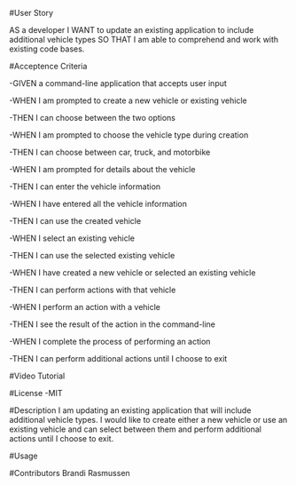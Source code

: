 #User Story

AS a developer
I WANT to update an existing application to include additional vehicle types
SO THAT I am able to comprehend and work with existing code bases.

#Acceptence Criteria

-GIVEN a command-line application that accepts user input

-WHEN I am prompted to create a new vehicle or existing vehicle

-THEN I can choose between the two options

-WHEN I am prompted to choose the vehicle type during creation

-THEN I can choose between car, truck, and motorbike

-WHEN I am prompted for details about the vehicle

-THEN I can enter the vehicle information

-WHEN I have entered all the vehicle information

-THEN I can use the created vehicle

-WHEN I select an existing vehicle

-THEN I can use the selected existing vehicle

-WHEN I have created a new vehicle or selected an existing vehicle

-THEN I can perform actions with that vehicle

-WHEN I perform an action with a vehicle

-THEN I see the result of the action in the command-line

-WHEN I complete the process of performing an action

-THEN I can perform additional actions until I choose to exit

#Video Tutorial


#License
-MIT

#Description
I am updating an existing application that will include additional vehicle types.  I would like to create either a new vehicle or use an existing vehicle and can select between them and perform additional actions until I choose to exit.  

#Usage

#Contributors
Brandi Rasmussen


